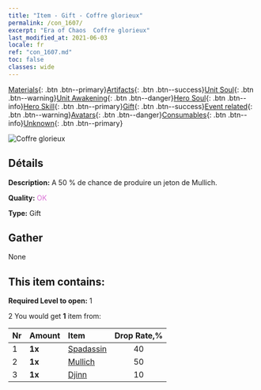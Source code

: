 ```yaml
---
title: "Item - Gift - Coffre glorieux"
permalink: /con_1607/
excerpt: "Era of Chaos  Coffre glorieux"
last_modified_at: 2021-06-03
locale: fr
ref: "con_1607.md"
toc: false
classes: wide
---
```

 [Materials](/ItemsFR/){: .btn .btn--primary}[Artifacts](/ItemsFR/Artifacts/){: .btn .btn--success}[Unit Soul](/ItemsFR/UnitSoul/){: .btn .btn--warning}[Unit Awakening](/ItemsFR/UnitAwakening/){: .btn .btn--danger}[Hero Soul](/ItemsFR/HeroSoul/){: .btn .btn--info}[Hero Skill](/ItemsFR/HeroSkill/){: .btn .btn--primary}[Gift](/ItemsFR/Gift/){: .btn .btn--success}[Event related](/ItemsFR/Events/){: .btn .btn--warning}[Avatars](/ItemsFR/Avatars/){: .btn .btn--danger}[Consumables](/ItemsFR/Consumables/){: .btn .btn--info}[Unknown](/ItemsFR/Unknown/){: .btn .btn--primary}

 ![Coffre glorieux](/images/t/i_906027.png)

## Détails
 **Description:** A 50 % de chance de produire un jeton de Mullich.

 **Quality:** <span style="color: #DA70D6">OK</span>

 **Type:** Gift

## Gather

  None

## This item contains:

 **Required Level to open:** 1

 2 You would get **1** item  from:

  | Nr | Amount |     Item    | Drop Rate,% |
  |:---|:-------|:------------|:---------:|
  | 1 |  **1x** | [Spadassin](/ItemsFR/unt_193/) | 40 | 
  | 2 |  **1x** | [Mullich](/ItemsFR/her_360/) | 50 | 
  | 3 |  **1x** | [Djinn](/ItemsFR/unt_239/) | 10 | 
